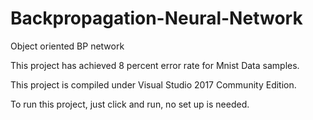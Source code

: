 # Backpropagation-Neural-Network
Object oriented BP network

This project has achieved 8 percent error rate for Mnist Data samples.

This project is compiled under Visual Studio 2017 Community Edition.

To run this project, just click and run, no set up is needed.
